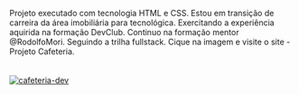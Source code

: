 Projeto executado com tecnologia HTML e CSS. Estou em transição de carreira da área imobiliária para tecnológica. Exercitando a experiência aquirida na formação DevClub. Continuo na formação mentor @RodolfoMori. Seguindo a trilha fullstack.
Cique na imagem e visite o site - Projeto Cafeteria.
<br>
<br>
<br>
<a href="https://cafdev.netlify.app/"><img src="https://i.ibb.co/jWJLRT4/cafeteria-dev.png" alt="cafeteria-dev" border="0"></a>
